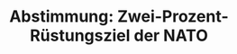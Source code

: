 ---
abstimmung:
  abstimmung: 2
  bundestagssitzung: 61
  legislaturperiode: 19
categories:
- Todo
data:
- title: Abstimmungsergebnis 20181108_2-data.pdf
  url: /res/2021-btw/abstimmungsergebnisse/20181108_2-data.pdf
- title: Abstimmungsergebnis 20181108_2_xls-data.xls
  url: /res/2021-btw/abstimmungsergebnisse/20181108_2_xls-data.xls
- title: Abstimmungsergebnis 20181108_2_xls-datacsv
  url: /res/2021-btw/abstimmungsergebnisse/csv/20181108_2_xls-datacsv
ergebnis:
  afd:
    enthaltung: 0
    gesamt: 92
    ja: 84
    nein: 2
    nichtabgegeben: 6
    ungueltig: 0
  bü90/gr:
    enthaltung: 0
    gesamt: 67
    ja: 0
    nein: 61
    nichtabgegeben: 6
    ungueltig: 0
  cdu/csu:
    enthaltung: 0
    gesamt: 246
    ja: 222
    nein: 0
    nichtabgegeben: 24
    ungueltig: 0
  die linke.:
    enthaltung: 0
    gesamt: 69
    ja: 0
    nein: 63
    nichtabgegeben: 6
    ungueltig: 0
  fdp:
    enthaltung: 0
    gesamt: 80
    ja: 70
    nein: 0
    nichtabgegeben: 10
    ungueltig: 0
  file: 20181108_2_xls-data.xls
  fraktionslos:
    enthaltung: 0
    gesamt: 2
    ja: 2
    nein: 0
    nichtabgegeben: 0
    ungueltig: 0
  spd:
    enthaltung: 2
    gesamt: 153
    ja: 142
    nein: 2
    nichtabgegeben: 7
    ungueltig: 0
layout: abstimmung
links:
- title: Link zu bundestag.de
  url: https://www.bundestag.de/parlament/plenum/abstimmung/abstimmung?id=555
preview: 'Deutscher Bundestag


  61. Sitzung des Deutschen Bundestages

  am Donnerstag, 8. November 2018


  Endgültiges Ergebnis der Namentlichen Abstimmung Nr. 2


  Beschlussempfehlung des Verteidigungsausschusses (12. Ausschuss) zu dem Antrag der

  Abgeordneten Heike Hänsel, Michel Brandt, Christine Buchholz, weiterer Abgeordneter

  und der Fraktion DIE LINKE.

  Zwei-Prozent-Rüstungsziel der NATO ablehnen

  - Drucksachen 19/445 und 19/1033 -'
tags:
- Todo
title: 'Abstimmung: Zwei-Prozent-Rüstungsziel der NATO'
---